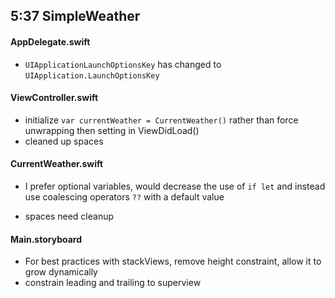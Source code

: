 ## 5:37 SimpleWeather

#### AppDelegate.swift

- `UIApplicationLaunchOptionsKey` has changed to `UIApplication.LaunchOptionsKey`

#### ViewController.swift

- initialize `var currentWeather = CurrentWeather()` rather than force unwrapping then setting in ViewDidLoad()
- cleaned up spaces

#### CurrentWeather.swift

- I prefer optional variables, would decrease the use of `if let` and instead use coalescing operators `??` with a default value

- spaces need cleanup

#### Main.storyboard

- For best practices with stackViews, remove height constraint, allow it to grow dynamically
- constrain leading and trailing to superview
